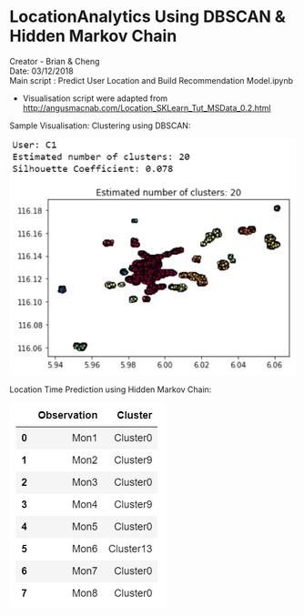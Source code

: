 # LocationAnalytics Using DBSCAN & Hidden Markov Chain

Creator - Brian & Cheng<br/>
Date: 03/12/2018<br/>
Main script : Predict User Location and Build Recommendation Model.ipynb<br/>

* Visualisation script were adapted from http://angusmacnab.com/Location_SKLearn_Tut_MSData_0.2.html

Sample Visualisation: Clustering using DBSCAN: <br/>

![alt text](Clusters.png)<br/>

Location Time Prediction using Hidden Markov Chain: <br/>

![alt text](TimePrediction.png)<br/>

